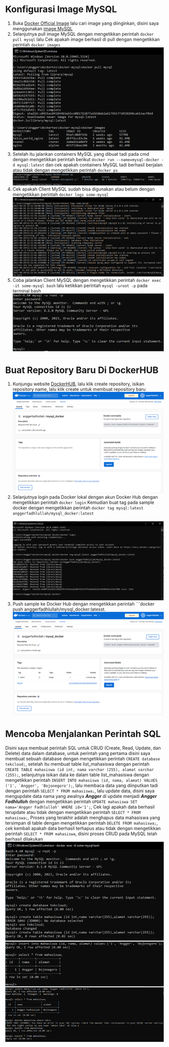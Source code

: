 # Konfigurasi Image MySQL
1. Buka [Docker Official Image](https://hub.docker.com/search?q=&type=image&image_filter=official) lalu cari image yang diinginkan, disini saya menggunakan [image MySQL](https://hub.docker.com/_/mysql)
2. Selanjutnya pull image MySQL dengan mengetikkan perintah ```docker pull mysql``` lalu Cek apakah image berhasil di pull dengan mengetikkan perintah ```docker images```<br>
![gb1](https://github.com/AnggerFNS/tekn-cloud-computing/blob/ab8961b1212e72a485de712d84f1ca993cdd5a0a/responsi/1.PNG)<br>
3. Setelah itu jalankan containers MySQL yang dibuat tadi pada cmd dengan mengetikkan perintah berikut ```docker run --name=mysql-docker -d mysql:latest``` dan cek apakah containers MySQL tadi berhasil berjalan atau tidak dengan mengetikkan perintah ```docker ps```<br>
![gb2](https://github.com/AnggerFNS/tekn-cloud-computing/blob/ab8961b1212e72a485de712d84f1ca993cdd5a0a/responsi/2.PNG)
4. Cek apakah Client MySQL sudah bisa digunakan atau belum dengan mengetikkan perintah ```docker logs some-mysql```<br>
![gb3](https://github.com/AnggerFNS/tekn-cloud-computing/blob/ab8961b1212e72a485de712d84f1ca993cdd5a0a/responsi/3.PNG)
5. Coba jalankan Client MySQL dengan mengetikkan perintah ```docker exec -it some-mysql bash``` lalu ketikkan perintah ```mysql -uroot -p``` pada terminal bash<br>
![gb4](https://github.com/AnggerFNS/tekn-cloud-computing/blob/ab8961b1212e72a485de712d84f1ca993cdd5a0a/responsi/4.PNG)

# Buat Repository Baru Di DockerHUB
1. Kunjungu website [DockerHUB](https://hub.docker.com/), lalu klik create repository, isikan repository name, lalu klik create untuk membuat repository baru<br>
![gb5](https://github.com/AnggerFNS/tekn-cloud-computing/blob/ab8961b1212e72a485de712d84f1ca993cdd5a0a/responsi/5.PNG)
2. Selanjutnya login pada Docker lokal dengan akun Docker Hub dengan mengetikkan perintah ```docker login``` Kemudian buat tag pada sample docker dengan mengetikkan perintah ```docker tag mysql:latest anggerfadhlullah/mysql_docker:latest```<br> <br>
![gb6](https://github.com/AnggerFNS/tekn-cloud-computing/blob/ab8961b1212e72a485de712d84f1ca993cdd5a0a/responsi/6.PNG)
3. Push sample ke Docker Hub dengan mengetikkan perintah ```docker push anggerfadhlullah/mysql_docker:latesst.<br>
![gb7](https://github.com/AnggerFNS/tekn-cloud-computing/blob/ab8961b1212e72a485de712d84f1ca993cdd5a0a/responsi/7.PNG)

# Mencoba Menjalankan Perintah SQL
Disini saya membuat perintah SQL untuk CRUD (Create, Read, Update, dan Delete) data dalam database, untuk perintah yang pertama disini saya membuat sebuah database dengan mengetikkan perintah ```CREATE database tekcloud;```, setelah itu membuat table list_mahasiswa dengan perintah ```CREATE TABLE mahasiswa (id int, nama varchar (255), alamat varchar (255);```, selanjutnya isikan data ke dalam table list_mahasiswa dengan mengetikkan perintah ```INSERT INTO mahasiswa (id, nama, alamat) VALUES ('1', `Angger', 'Bojonegoro');```, lalu membaca data yang diinputkan tadi dengan perintah ```SELECT * FROM mahasiswa;```, lalu update data, disini saya mengupdate data nama yang awalnya ***Angger*** di update menjadi ***Angger Fadhlulloh*** dengan mengetikkan perintah ```UPDATE mahasiswa SET nama='Angger Fadhlulloh' WHERE id='1';```, Cek lagi apakah data berhasil terupdate atau tidak dengan mengetikkan perintah ```SELECT * FROM mahasiswa;```, Proses yang terakhir adalah menghapus data mahasiswa yang tersimpan di table dengan mengetikkan perintah ```DELETE FROM mahasiswa;```, cek kembali apakah data berhasil terhapus atau tidak dengan mengetikkan perintah ```SELECT * FROM mahasiswa```, disini proses CRUD pada MySQL telah berhasil dilakukan<br>
![gb8](https://github.com/AnggerFNS/tekn-cloud-computing/blob/ab8961b1212e72a485de712d84f1ca993cdd5a0a/responsi/8.PNG)<br>
![gb9](https://github.com/AnggerFNS/tekn-cloud-computing/blob/ab8961b1212e72a485de712d84f1ca993cdd5a0a/responsi/9.PNG)<br>
![gb10](https://github.com/AnggerFNS/tekn-cloud-computing/blob/ab8961b1212e72a485de712d84f1ca993cdd5a0a/responsi/10.PNG)

